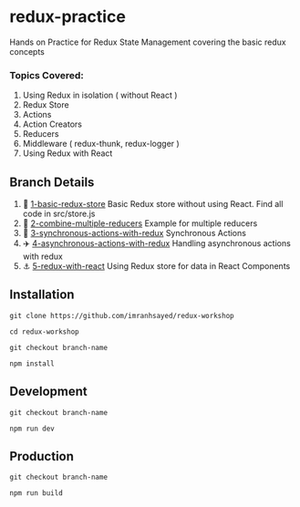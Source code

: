 # redux-practice

Hands on Practice for Redux State Management covering the basic redux concepts

### Topics Covered:

1. Using Redux in isolation ( without React )
2. Redux Store
3. Actions
4. Action Creators
5. Reducers
6. Middleware ( redux-thunk, redux-logger )
7. Using Redux with React

## Branch Details

1. :department_store: [1-basic-redux-store]() Basic Redux store without using React. Find all code in src/store.js
2. :ship: [2-combine-multiple-reducers]() Example for multiple reducers
3. :rocket: [3-synchronous-actions-with-redux]() Synchronous Actions
4. :airplane: [4-asynchronous-actions-with-redux]() Handling asynchronous actions with redux
5. :anchor: [5-redux-with-react]() Using Redux store for data in React Components

## Installation

`git clone https://github.com/imranhsayed/redux-workshop`

`cd redux-workshop`

`git checkout branch-name`

`npm install`

## Development

`git checkout branch-name`

`npm run dev`

## Production

`git checkout branch-name`

`npm run build`
